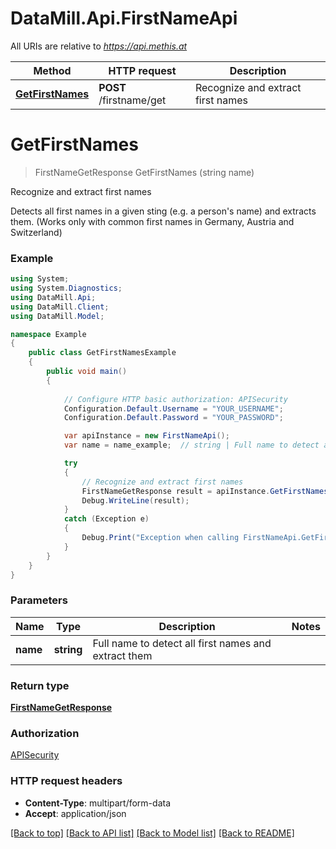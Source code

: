 # DataMill.Api.FirstNameApi

All URIs are relative to *https://api.methis.at*

Method | HTTP request | Description
------------- | ------------- | -------------
[**GetFirstNames**](FirstNameApi.md#getfirstnames) | **POST** /firstname/get | Recognize and extract first names


<a name="getfirstnames"></a>
# **GetFirstNames**
> FirstNameGetResponse GetFirstNames (string name)

Recognize and extract first names

Detects all first names in a given sting (e.g. a person's name) and extracts them. (Works only with common first names in Germany, Austria and Switzerland) 

### Example
```csharp
using System;
using System.Diagnostics;
using DataMill.Api;
using DataMill.Client;
using DataMill.Model;

namespace Example
{
    public class GetFirstNamesExample
    {
        public void main()
        {
            
            // Configure HTTP basic authorization: APISecurity
            Configuration.Default.Username = "YOUR_USERNAME";
            Configuration.Default.Password = "YOUR_PASSWORD";

            var apiInstance = new FirstNameApi();
            var name = name_example;  // string | Full name to detect all first names and extract them

            try
            {
                // Recognize and extract first names
                FirstNameGetResponse result = apiInstance.GetFirstNames(name);
                Debug.WriteLine(result);
            }
            catch (Exception e)
            {
                Debug.Print("Exception when calling FirstNameApi.GetFirstNames: " + e.Message );
            }
        }
    }
}
```

### Parameters

Name | Type | Description  | Notes
------------- | ------------- | ------------- | -------------
 **name** | **string**| Full name to detect all first names and extract them | 

### Return type

[**FirstNameGetResponse**](FirstNameGetResponse.md)

### Authorization

[APISecurity](../README.md#APISecurity)

### HTTP request headers

 - **Content-Type**: multipart/form-data
 - **Accept**: application/json

[[Back to top]](#) [[Back to API list]](../README.md#documentation-for-api-endpoints) [[Back to Model list]](../README.md#documentation-for-models) [[Back to README]](../README.md)

